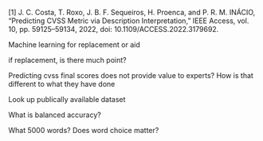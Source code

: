 
[1] J. C. Costa, T. Roxo, J. B. F. Sequeiros, H. Proenca, and P. R. M. INÁCIO, “Predicting CVSS Metric via Description Interpretation,” IEEE Access, vol. 10, pp. 59125–59134, 2022, doi: 10.1109/ACCESS.2022.3179692.

Machine learning for replacement or aid

if replacement, is there much point?

Predicting cvss final scores does not provide value to experts? How is that different to what they have done

Look up publically available dataset

What is balanced accuracy?

What 5000 words? Does word choice matter?


